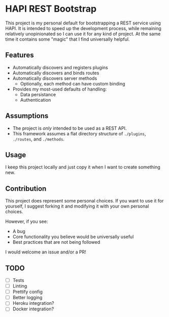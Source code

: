 # HAPI REST Bootstrap

This project is my personal default for bootstrapping a REST service using HAPI. It is intended to speed up the development process, while remaining relatively unopinionated so I can use it for any kind of project. At the same time it contains some "magic" that I find universally helpful.

## Features

-   Automatically discovers and registers plugins
-   Automatically discovers and binds routes
-   Automatically discovers server methods
    -   Optionally, each method can have custom binding
-   Provides my most-used defaults of handling:
    -   Data persistance
    -   Authentication

## Assumptions

-   The project is _only_ intended to be used as a REST API.
-   This framework assumes a flat directory structure of `./plugins`, `./routes`, and `./methods`.

## Usage

I keep this project locally and just copy it when I want to create something new.

## Contribution

This project does represent some personal choices. If you want to use it for yourself, I suggest forking it and modifying it with your own personal choices.

However, if you see:

-   A bug
-   Core functionality you believe would be universally useful
-   Best practices that are not being followed

I would welcome an issue and/or a PR!

## TODO

-   [ ] Tests
-   [ ] Linting
-   [ ] Prettify config
-   [ ] Better logging
-   [ ] Heroku integration?
-   [ ] Docker integration?
